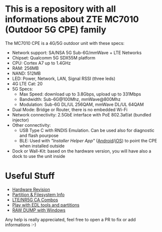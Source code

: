 # This is a repository with all informations about ZTE MC7010 (Outdoor 5G CPE) family

The MC7010 CPE is a 4G/5G outdoor unit with these specs:

- Network support: SA/NSA 5G Sub-6G/mmWave + LTE Networks
- Chipset: Qualcomm 5G SDX55M platform
- CPU: Cortex A7 up to 1.4GHz
- RAM: 256MB
- NAND: 512MB
- LED: Power, Network, LAN, Signal RSSI (three leds)
- 4G LTE Cat: 20
- 5G Specs:
    - Max Speed: download up to 3.8Gbps, upload up to 331Mbps
    - Bandwidth: Sub-6G@100Mhz, mmWave@800Mhz
    - Modulation: Sub-6G DL/UL 256QAM, mmWave DL/UL 64QAM
- Dual Mode: Bridge or Router, there is no embedded Wi-Fi
- Network connectivity: 2.5GbE interface with PoE 802.3af/at (bundled injector)
- Other connectivity:
    - USB Type C with RNDIS Emulation. Can be used also for diagnostic and flash pourpose
    - BLE: Used with *"Installer Helper App"* ([Android](https://play.google.com/store/apps/details?id=com.zte.fwainstallwizard&hl=it&gl=US&pli=1)/[iOS](https://apps.apple.com/tr/app/install-helper/id1541447686)) to point the CPE when installed outside
- Dock or Wall-Kit: based on the hardware version, you will have also a dock to use the unit inside

# Useful Stuff

- [Hardware Revision](hwrev.md)
- [Partition & Filesystem Info](fs.md)
- [LTE/NR5G CA Combos](cacombo.md)
- [Play with EDL tools and partitions](edl.md)
- [RAW DUMP with Windows](rawdump.md)

Any help is really appreciated, feel free to open a PR to fix or add informations :-)
